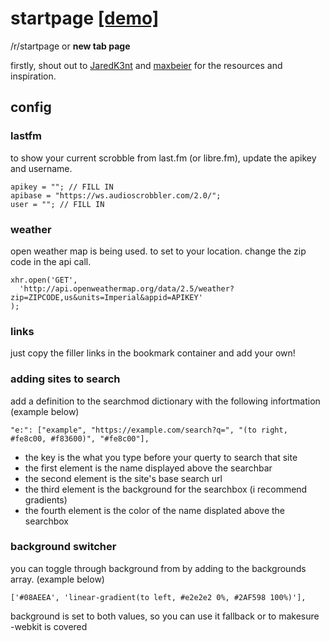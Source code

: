 # startpage [[demo]](https://www.bysimeon.com/start.html)

/r/startpage or **new tab page**

firstly, shout out to [JaredK3nt](https://github.com/Jaredk3nt/homepage) and [maxbeier](https://github.com/maxbeier/text-spinners) for the resources and inspiration.

## config

### lastfm
to show your current scrobble from last.fm (or libre.fm), update the apikey and username.
  ```
  apikey = ""; // FILL IN
  apibase = "https://ws.audioscrobbler.com/2.0/";
  user = ""; // FILL IN
  ```
  
### weather
open weather map is being used. to set to your location. change the zip code in the api call.
```
xhr.open('GET',
  'http://api.openweathermap.org/data/2.5/weather?zip=ZIPCODE,us&units=Imperial&appid=APIKEY'
);
``` 

### links
just copy the filler links in the bookmark container and add your own!

### adding sites to search
add a definition to the searchmod dictionary with the following infortmation (example below)
```
"e:": ["example", "https://example.com/search?q=", "(to right, #fe8c00, #f83600)", "#fe8c00"],
```

- the key is the what you type before your querty to search that site
- the first element is the name displayed above the searchbar
- the second element is the site's base search url
- the third element is the background for the searchbox (i recommend gradients)
- the fourth element is the color of the name displated above the searchbox

### background switcher
you can toggle through background from by adding to the backgrounds array. (example below)
```
['#08AEEA', 'linear-gradient(to left, #e2e2e2 0%, #2AF598 100%)'],
```
background is set to both values, so you can use it fallback or to makesure -webkit is covered